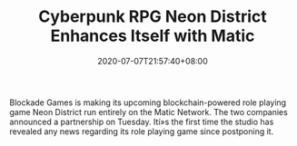 ﻿---
title: "Cyberpunk RPG Neon District Enhances Itself with Matic"
date: 2020-07-07T21:57:40+08:00
lastmod: 2020-07-07T16:45:40+08:00
draft: false
authors: ["Fleming"]
description: "Blockade Games is making its upcoming blockchain-powered role playing game Neon District run entirely on the Matic Network. The two companies announced a partnership on Tuesday. Ití»s the first time the studio has revealed any news regarding its role playing game since postponing it."
featuredImage: "cyberpunk-rpg-neon-district-enhances-itself-with-matic.png"
tags: ["NFTs","Play to Earn"]
categories: ["news"]
news: ["NFTs"]
weight: 
lightgallery: true
pinned: false
recommend: false
recommend1: false
---

Blockade Games is making its upcoming blockchain-powered role playing game Neon District run entirely on the Matic Network. The two companies announced a partnership on Tuesday. Ití»s the first time the studio has revealed any news regarding its role playing game since postponing it.

<!--more-->

